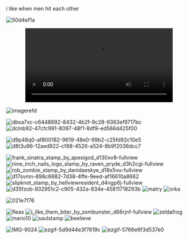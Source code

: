 i like when men hit each other

![50d4ef1a](https://github.com/user-attachments/assets/f034bcb5-f7ca-48f7-bf92-19feca9cedb6)

<div align="center">
<video src= https://github.com/user-attachments/assets/5ea9b873-6fee-4df7-8a99-576607f68a0e width="400" />
</div>

![imagerefd](https://github.com/user-attachments/assets/b0b8497a-1eb1-496d-b47a-91cfeb1c560f)


  ![dbxa7xc-c6448692-8432-4b2f-9c28-9363ef9717bc](https://github.com/user-attachments/assets/84546fbc-559b-4196-9a8d-4b080a8acd8c) ![dclnb92-47cfc991-8097-48f1-8df9-ed566d425f00](https://github.com/user-attachments/assets/ed74adba-358f-492c-a114-093409f9282e) 




![d9p48q0-af800182-9619-48e0-99b2-c25fd92c10e5](https://github.com/user-attachments/assets/a59e1691-d968-41a1-811f-95a96a73fbe6) ![d8t3u96-12aed922-cf88-4526-a524-8b9f2038dcc7](https://github.com/user-attachments/assets/f95e0d6c-f891-470e-b17f-911b6e2d6855) 



  
![frank_sinatra_stamp_by_apexigod_d130xv8-fullview](https://github.com/user-attachments/assets/37a02f22-2ef5-4b59-8756-ffd2ec3bd14e) ![nine_inch_nails_logo_stamp_by_raven_pryde_d3h2cgi-fullview](https://github.com/user-attachments/assets/9217cb27-4a1c-4ebc-9e16-99a2c3b1c5fe)
![rob_zombie_stamp_by_danidaeskye_d18x5vu-fullview](https://github.com/user-attachments/assets/913de91a-55ff-4bdf-99f7-3e913b784b76) ![d17svmn-898c6682-7d38-4ffe-9eed-af16610a8662](https://github.com/user-attachments/assets/fa239fce-1c73-42e4-8686-8ba1c1fb1861) ![slipknot_stamp_by_hellviewresident_d4ngp6j-fullview](https://github.com/user-attachments/assets/49da3ec0-2c38-4392-b89d-a7a941b40d27) ![d35fzob-932951c2-c905-432a-834e-45811718293b](https://github.com/user-attachments/assets/e9d9f183-dfd3-4480-9741-c9c2a578d4fe)
![matry](https://github.com/user-attachments/assets/0c56bccb-f8ea-4ec7-ae65-fb55ab0b7056) ![orka](https://github.com/user-attachments/assets/1575769a-3913-46c2-85ab-aa26c5ae926c)

![021e7f76](https://github.com/user-attachments/assets/95a93ba4-9ee3-4d61-875d-9cbd94ef19a6) 

![fleas](https://github.com/user-attachments/assets/0c1f9da4-0f7b-4a66-89fe-a18d33afaba8) ![i_like_them_biter_by_zombunster_d66rjnf-fullview](https://github.com/user-attachments/assets/f41b4ecb-7ce0-46d3-bb3e-4c673256db24) ![zeldafrog](https://github.com/user-attachments/assets/5846efa7-f735-4efd-b75b-ccaf1773cd6a) ![mario10](https://github.com/user-attachments/assets/bb9628b5-aff7-415a-a2a3-b31cc1b96bea) ![saulstamp](https://github.com/user-attachments/assets/64ffe3c3-cb3e-41bc-a8e7-a5b652a5778a) ![beelieve](https://github.com/user-attachments/assets/3d30737f-03aa-4aeb-a0d3-d9b84c9ab9cc)

![IMG-9024](https://github.com/user-attachments/assets/cd0ca83a-596c-4b63-95ae-c82b2d65eea8) ![ezgif-5d9d44e3f7619c](https://github.com/user-attachments/assets/182406e6-2b1e-4bc7-a53d-ffe8a9419f0a) ![ezgif-5766e6f3d537e0](https://github.com/user-attachments/assets/06b2cce1-008c-4fb7-887b-0732bce43f9b)










